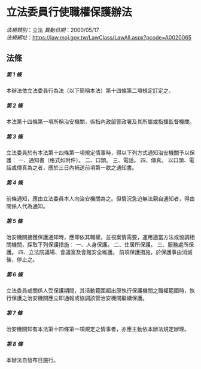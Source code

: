 # 立法委員行使職權保護辦法

*法規類別*：立法
*異動日期*：2000/05/17  
*法規網址*：https://law.moj.gov.tw/LawClass/LawAll.aspx?pcode=A0020065



## 法條
##### 第 1 條
本辦法依立法委員行為法（以下簡稱本法）第十四條第二項規定訂定之。

##### 第 2 條
本法第十四條第一項所稱治安機關，係指內政部警政署及其所屬或指揮監督機關。

##### 第 3 條
立法委員於有本法第十四條第一項規定情事時，得以下列方式通知治安機關予以保護：
一、通知書（格式如附件）。
二、口頭。
三、電話。
四、傳真。
以口頭、電話或傳真為之者，應於三日內補送前項第一款之通知書。

##### 第 4 條
前條通知，應由立法委員本人向治安機關為之。但情況急迫無法親自通知者，得由關係人代為通知。

##### 第 5 條
治安機關接獲保護通知時，應即依其職權，並視案情需要，運用適當方法或協調相關機關，採取下列保護措施：
一、人身保護。
二、住居所保護。
三、服務處所保護。
四、立法院議場、會議室及會館安全維護。
前項保護措施，於保護事由消滅後，停止之。

##### 第 6 條
立法委員或關係人受保護期間，其活動範圍超出原執行保護機關之職權範圍時，執行保護之治安機關應立即通報或協調該管治安機關繼續保護。

##### 第 7 條
治安機關知有本法第十四條第一項規定之情事者，亦應主動依本辦法規定辦理。

##### 第 8 條
本辦法自發布日施行。


